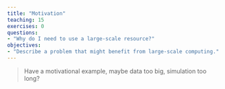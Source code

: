 ```yaml
---
title: "Motivation"
teaching: 15
exercises: 0
questions:
- "Why do I need to use a large-scale resource?"
objectives:
- "Describe a problem that might benefit from large-scale computing."
---
```


> Have a motivational example, maybe data too big, simulation too long?  

<!--{% include_relative custom/01-motivation.md %}-->
